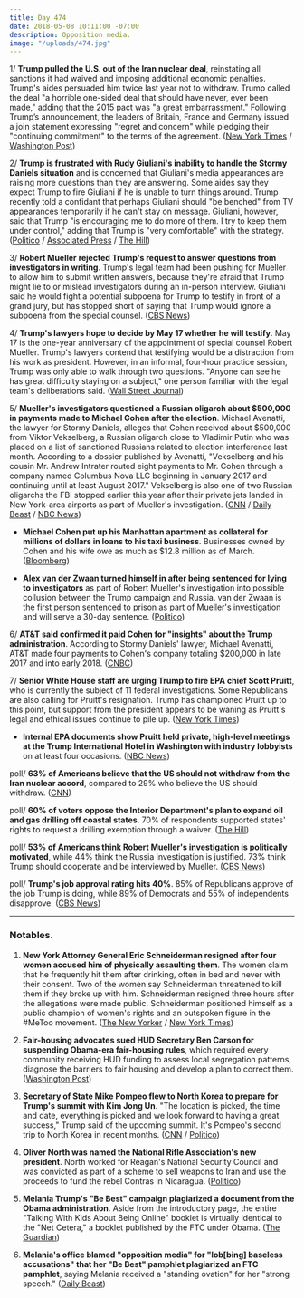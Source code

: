 ```yaml
---
title: Day 474
date: 2018-05-08 10:11:00 -07:00
description: Opposition media.
image: "/uploads/474.jpg"
---
```


1/ **Trump pulled the U.S. out of the Iran nuclear deal**, reinstating all sanctions it had waived and imposing additional economic penalties. Trump's aides persuaded him twice last year not to withdraw. Trump called the deal "a horrible one-sided deal that should have never, ever been made," adding that the 2015 pact was "a great embarrassment." Following Trump’s announcement, the leaders of Britain, France and Germany issued a join statement expressing "regret and concern" while pledging their "continuing commitment" to the terms of the agreement. ([New York Times](https://www.nytimes.com/2018/05/08/world/middleeast/trump-iran-nuclear-deal.html) / [Washington Post](https://www.washingtonpost.com/politics/trump-will-announce-plans-to-pull-out-of-iran-nuclear-deal-despite-pleas-from-european-leaders/2018/05/08/4c148252-52ca-11e8-9c91-7dab596e8252_story.html))

2/ **Trump is frustrated with Rudy Giuliani's inability to handle the Stormy Daniels situation** and is concerned that Giuliani's media appearances are raising more questions than they are answering. Some aides say they expect Trump to fire Giuliani if he is unable to turn things around. Trump recently told a confidant that perhaps Giuliani should "be benched" from TV appearances temporarily if he can't stay on message. Giuliani, however, said that Trump "is encouraging me to do more of them. I try to keep them under control," adding that Trump is "very comfortable" with the strategy. ([Politico](https://www.politico.com/story/2018/05/07/trump-giuliani-fallout-stormy-daniels-573196) / [Associated Press](https://www.apnews.com/ee2452ce9b2d4c1e829455d0e8ee2f96/Trump-considers-benching-Giuliani-from-doing-TV-interviews) / [The Hill](http://thehill.com/homenews/administration/386680-giuliani-trump-wants-me-to-do-more-tv-interviews))

3/ **Robert Mueller rejected Trump's request to answer questions from investigators in writing**. Trump's legal team had been pushing for Mueller to allow him to submit written answers, because they're afraid that Trump might lie to or mislead investigators during an in-person interview. Giuliani said he would fight a potential subpoena for Trump to testify in front of a grand jury, but has stopped short of saying that Trump would ignore a subpoena from the special counsel. ([CBS News](https://www.cbsnews.com/news/mueller-rejects-potus-request-to-answer-questions-in-writing/))

4/ **Trump's lawyers hope to decide by May 17 whether he will testify**. May 17 is the one-year anniversary of the appointment of special counsel Robert Mueller. Trump's lawyers contend that testifying would be a distraction from his work as president. However, in an informal, four-hour practice session, Trump was only able to walk through two questions. "Anyone can see he has great difficulty staying on a subject," one person familiar with the legal team's deliberations said. ([Wall Street Journal](https://www.wsj.com/articles/trump-lawyers-aim-to-decide-by-may-17-whether-president-testifies-in-mueller-probe-1525727774))

5/ **Mueller's investigators questioned a Russian oligarch about $500,000 in payments made to Michael Cohen after the election**.  Michael Avenatti, the lawyer for Stormy Daniels, alleges that Cohen received about $500,000 from Viktor Vekselberg, a Russian oligarch close to Vladimir Putin who was placed on a list of sanctioned Russians related to election interference last month. According to a dossier published by Avenatti, "Vekselberg and his cousin Mr. Andrew Intrater routed eight payments to Mr. Cohen through a company named Columbus Nova LLC beginning in January 2017 and continuing until at least August 2017." Vekselberg is also one of two Russian oligarchs the FBI stopped earlier this year after their private jets landed in New York-area airports as part of Mueller's investigation. ([CNN](https://www.cnn.com/2018/05/08/politics/robert-mueller-russian-oligarch-payments-michael-cohen/index.html) / [Daily Beast](https://www.thedailybeast.com/michael-cohen-took-cash-from-russian-oligarch-after-election) / [NBC News](https://www.nbcnews.com/news/us-news/daniels-lawyer-cohen-got-500k-russian-oligarch-viktor-vekselberg-n872481))

* **Michael Cohen put up his Manhattan apartment as collateral for millions of dollars in loans to his taxi business**. Businesses owned by Cohen and his wife owe as much as $12.8 million as of March. ([Bloomberg](https://www.bloomberg.com/news/articles/2018-05-08/trump-lawyer-cohen-puts-up-family-apartment-against-bank-debts))

* **Alex van der Zwaan turned himself in after being sentenced for lying to investigators** as part of Robert Mueller's investigation into possible collusion between the Trump campaign and Russia. van der Zwaan is the first person sentenced to prison as part of Mueller's investigation and will serve a 30-day sentence. ([Politico](https://www.politico.com/story/2018/05/08/russia-probe-prison-mueller-zwaan-574609))

6/ **AT&T said confirmed it paid Cohen for "insights" about the Trump administration**. According to Stormy Daniels' lawyer, Michael Avenatti, AT&T made four payments to Cohen's company totaling $200,000 in late 2017 and into early 2018. ([CNBC](https://www.cnbc.com/2018/05/08/att-confirms-it-paid-trump-lawyer-michael-cohen-for-insights-on-administration.html))

7/ **Senior White House staff are urging Trump to fire EPA chief Scott Pruitt**, who is currently the subject of 11 federal investigations. Some Republicans are also calling for Pruitt's resignation. Trump has championed Pruitt up to this point, but support from the president appears to be waning as Pruitt's legal and ethical issues continue to pile up. ([New York Times](https://www.nytimes.com/2018/05/07/climate/trump-fire-pruitt-epa.html))

* **Internal EPA documents show Pruitt held private, high-level meetings at the Trump International Hotel in Washington with industry lobbyists** on at least four occasions. ([NBC News](https://www.nbcnews.com/politics/white-house/internal-documents-pull-back-curtain-pruitt-s-epa-n872131))

poll/ **63% of Americans believe that the US should not withdraw from the Iran nuclear accord**, compared to 29% who believe the US should withdraw. ([CNN](https://www.cnn.com/2018/05/08/politics/poll-iran-agreement/index.html))

poll/ **60% of voters oppose the Interior Department's plan to expand oil and gas drilling off coastal states**. 70% of respondents supported states' rights to request a drilling exemption through a waiver. ([The Hill](http://thehill.com/policy/energy-environment/386695-60-percent-of-voters-oppose-the-trump-administrations-offshore))

poll/ **53% of Americans think Robert Mueller's investigation is politically motivated**, while 44% think the Russia investigation is justified. 73% think Trump should cooperate and be interviewed by Mueller. ([CBS News](https://www.cbsnews.com/news/more-americans-now-say-russia-investigation-is-politically-motivated-cbs-news-poll/))

poll/ **Trump's job approval rating hits 40%**. 85% of Republicans approve of the job Trump is doing, while 89% of Democrats and 55% of independents disapprove. ([CBS News](https://www.cbsnews.com/news/trumps-job-approval-ticks-up-cbs-news-poll/))

---

### Notables.

1. **New York Attorney General Eric Schneiderman resigned after four women accused him of physically assaulting them**. The women claim that he frequently hit them after drinking, often in bed and never with their consent. Two of the women say Schneiderman threatened to kill them if they broke up with him. Schneiderman resigned three hours after the allegations were made public. Schneiderman positioned himself as a public champion of women's rights and an outspoken figure in the #MeToo movement. ([The New Yorker](https://www.newyorker.com/news/news-desk/four-women-accuse-new-yorks-attorney-general-of-physical-abuse) / [New York Times](https://www.nytimes.com/2018/05/07/nyregion/new-york-attorney-general-eric-schneiderman-abuse.html))

2. **Fair-housing advocates sued HUD Secretary Ben Carson for suspending Obama-era fair-housing rules**, which required every community receiving HUD funding to assess local segregation patterns, diagnose the barriers to fair housing and develop a plan to correct them. ([Washington Post](https://www.washingtonpost.com/business/economy/hud-secretary-ben-carson-to-be-sued-for-suspending-obama-era-fair-housing-rule/2018/05/07/ef72db8a-523c-11e8-a551-5b648abe29ef_story.html))

3. **Secretary of State Mike Pompeo flew to North Korea to prepare for Trump's summit with Kim Jong Un**. "The location is picked, the time and date, everything is picked and we look forward to having a great success," Trump said of the upcoming summit. It's Pompeo's second trip to North Korea in recent months. ([CNN](https://www.cnn.com/2018/05/08/politics/pompeo-north-korea-trip-trump/index.html) / [Politico](https://www.politico.com/story/2018/05/08/trump-says-pompeo-headed-to-north-korea-to-prepare-kim-jong-un-summit-573736))

4. **Oliver North was named the National Rifle Association's new president**. North worked for Reagan's National Security Council and was convicted as part of a scheme to sell weapons to Iran and use the proceeds to fund the rebel Contras in Nicaragua. ([Politico](https://www.politico.com/story/2018/05/07/nra-president-oliver-north-572296))

5. **Melania Trump's "Be Best" campaign plagiarized a document from the Obama administration**. Aside from the introductory page, the entire "Talking With Kids About Being Online" booklet is virtually identical to the "Net Cetera," a booklet published by the FTC under Obama. ([The Guardian](https://www.theguardian.com/us-news/2018/may/07/melania-trump-plagiarism-row-be-best-campaign))

6. **Melania's office blamed "opposition media" for "lob\[bing\] baseless accusations" that her "Be Best" pamphlet plagiarized an FTC pamphlet**, saying Melania received a "standing ovation" for her "strong speech." ([Daily Beast](https://www.thedailybeast.com/first-ladys-office-only-opposition-media-think-melania-trump-plagiarized))